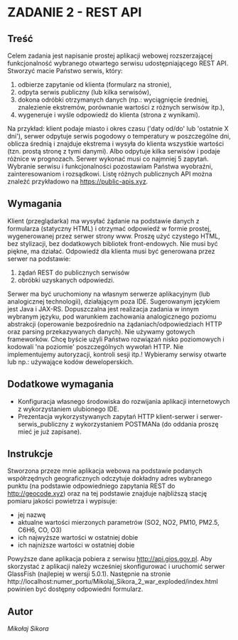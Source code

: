 # ZADANIE 2 - REST API
## Treść

Celem zadania jest napisanie prostej aplikacji webowej rozszerzającej funkcjonalność  wybranego otwartego serwisu udostępniającego REST API. Stworzyć macie Państwo serwis, który:
1. odbierze zapytanie od klienta (formularz na stronie),
2. odpyta serwis publiczny (lub kilka serwisów),
3. dokona odróbki otrzymanych danych (np.: wyciągnięcie średniej, znalezienie ekstremów, porównanie wartości z różnych serwisów itp.),
4. wygeneruje i wyśle odpowiedź do klienta (strona z wynikami).

Na przykład: klient podaje miasto i okres czasu ('daty od/do' lub 'ostatnie X dni'), serwer odpytuje serwis pogodowy o temperatury w poszczególne dni, oblicza średnią i znajduje ekstrema i wysyła do klienta wszystkie wartości (tzn. prostą stronę z tymi danymi). Albo odpytuje kilka serwisów i podaje różnice w prognozach. Serwer wykonać musi co najmniej 5 zapytań.
Wybranie serwisu i funkcjonalności pozostawiam Państwa wyobraźni, zainteresowaniom i rozsądkowi. Listę różnych publicznych API można znaleźć przykładowo na https://public-apis.xyz.

## Wymagania
Klient (przeglądarka) ma wysyłać żądanie na podstawie danych z formularza (statyczny HTML) i otrzymać odpowiedź w formie prostej, wygenerowanej przez serwer strony www. Proszę użyć czystego HTML, bez stylizacji, bez dodatkowych bibliotek front-endowych. Nie musi być piękne, ma działać.
Odpowiedź dla klienta musi być generowana przez serwer na podstawie: 
1. żądań REST do publicznych serwisów 
2. obróbki uzyskanych odpowiedzi.

Serwer ma być uruchomiony na własnym serwerze aplikacyjnym (lub analogicznej technologii), działającym poza IDE.
Sugerowanym językiem jest Java i JAX-RS. Dopuszczalna jest realizacja zadania w innym wybranym języku, pod warunkiem zachowania analogicznego poziomu abstrakcji (operowanie bezpośrednio na żądaniach/odpowiedziach HTTP oraz parsing przekazywanych danych).
Nie używamy gotowych frameworków. Chcę byście użyli Państwo rozwiązań nisko poziomowych i kodowali 'na poziomie' poszczególnych wywołań HTTP.
Nie implementujemy autoryzacji, kontroli sesji itp.! Wybieramy serwisy otwarte lub np.: używające kodów deweloperskich.

## Dodatkowe wymagania
- Konfiguracja własnego środowiska do rozwijania aplikacji internetowych z wykorzystaniem ulubionego IDE.
- Prezentacja wykorzystywanych zapytań HTTP klient-serwer i serwer-serwis_publiczny z wykorzystaniem POSTMANa (do oddania proszę mieć je już zapisane).
 
## Instrukcje
Stworzona przeze mnie aplikacja webowa na podstawie podanych współrzędnych geograficznych odczytuje dokładny adres wybranego
punktu (na podstawie odpowiedniego zapytania REST do http://geocode.xyz) oraz na tej podstawie znajduje najbliższą stację
pomiaru jakości powietrza i wypisuje:
- jej nazwę
- aktualne wartości mierzonych parametrów (SO2, NO2, PM10, PM2.5, C6H6, CO, O3) 
- ich najwyższe wartości w ostatniej dobie
- ich najniższe wartości w ostatniej dobie

Powyższe dane aplikacja pobiera z serwisu http://api.gios.gov.pl.
Aby skorzystać z aplikacji należy wcześniej skonfigurować i uruchomić serwer GlassFish (najlepiej w wersji 5.0.1).
Następnie na stronie http://localhost:numer_portu/Mikolaj_Sikora_2_war_exploded/index.html powinien być dostępny odpowiedni formularz.
## Autor
*Mikołaj Sikora*
